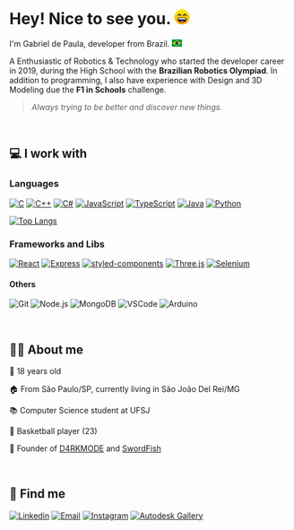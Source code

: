 # Hey! Nice to see you. ![Smile Face](./assets/animation.gif)

I'm Gabriel de Paula, developer from Brazil. ![Brazil Flag](./assets/brazil.png)

A Enthusiastic of Robotics & Technology who started the developer career in 2019, during the High School with the **Brazilian Robotics Olympiad**. In addition to programming, I also have experience with Design and 3D Modeling due the **F1 in Schools** challenge.

> *Always trying to be better and discover new things.*

&nbsp;

## 💻 I work with
  
### Languages

[![C](https://img.shields.io/badge/C-7f8b99?style=for-the-badge&logo=c&logoColor=white)](https://github.com/gabriel-dp?tab=repositories&language=C)
[![C++](https://img.shields.io/badge/C++-004482?style=for-the-badge&logo=cplusplus&logoColor=white)](https://github.com/gabriel-dp?tab=repositories&language=C%2B%2B)
[![C#](https://img.shields.io/badge/C%23-05930c?style=for-the-badge&logo=csharp&logoColor=white)](https://github.com/gabriel-dp?tab=repositories&language=C%23)
[![JavaScript](https://img.shields.io/badge/JavaScript-f7df1e?style=for-the-badge&logo=javascript&logoColor=black)](https://github.com/gabriel-dp?tab=repositories&language=JavaScript)
[![TypeScript](https://img.shields.io/badge/TypeScript-007ACC?style=for-the-badge&logo=typescript&logoColor=white)](https://github.com/gabriel-dp?tab=repositories&language=TypeScript)
[![Java](https://img.shields.io/badge/Java-ED8B00?style=for-the-badge&logo=openjdk&logoColor=white)](https://github.com/gabriel-dp?tab=repositories&language=Python)
[![Python](https://img.shields.io/badge/Python-3772a3?style=for-the-badge&logo=python&logoColor=ffd040)](https://github.com/gabriel-dp?tab=repositories&language=Python)

[![Top Langs](https://github-readme-stats.vercel.app/api/top-langs/?username=gabriel-dp&layout=compact&theme=github_dark&langs_count=6)](https://github.com/gabriel-dp?tab=repositories)

### Frameworks and Libs

[![React](https://img.shields.io/badge/React-61dbfb?style=for-the-badge&logo=react&logoColor=black)](https://github.com/gabriel-dp?tab=repositories&q=React)
[![Express](https://img.shields.io/badge/Express-303030?style=for-the-badge&logo=express&logoColor=white)](https://github.com/gabriel-dp?tab=repositories&q=Express)
[![styled-components](https://img.shields.io/badge/styled--components-DB7093?style=for-the-badge&logo=styled-components&logoColor=white)](https://github.com/gabriel-dp?tab=repositories&q=styled-components)
[![Three.js](https://img.shields.io/badge/Three.js-000000?style=for-the-badge&logo=three.js&logoColor=white)](https://github.com/gabriel-dp?tab=repositories&q=threejs)
[![Selenium](https://img.shields.io/badge/Selenium-43b02a?style=for-the-badge&logo=selenium&logoColor=white)](https://github.com/gabriel-dp?tab=repositories&q=selenium)

#### Others

![Git](https://img.shields.io/badge/Git-de4c36?style=for-the-badge&logo=git&logoColor=white)
![Node.js](https://img.shields.io/badge/Node.js-3c873a?style=for-the-badge&logo=node.js&logoColor=white)
![MongoDB](https://img.shields.io/badge/MongoDB-589636?style=for-the-badge&logo=mongodb&logoColor=white)
![VSCode](https://img.shields.io/badge/VSCODE-0078d7?style=for-the-badge&logo=visualstudiocode&logoColor=white)
![Arduino](https://img.shields.io/badge/Arduino-00979C?style=for-the-badge&logo=arduino&logoColor=white)

&nbsp;

## 🙋‍♂️ About me

👶 18 years old

🏠 From São Paulo/SP, currently living in São João Del Rei/MG

📚 Computer Science student at UFSJ

🏀 Basketball player (23)

🤖 Founder of [D4RKMODE](https://github.com/D4RKMODE) and [SwordFish](https://www.instagram.com/swordfish.vca/)

&nbsp;

## 🔎 Find me

[![Linkedin](https://img.shields.io/badge/Linkedin-0e76a8?style=for-the-badge&logo=linkedin&logoColor=white)](https://www.linkedin.com/in/gabriel-de-paula-meira/)
[![Email](https://img.shields.io/badge/-Email-C33027?style=for-the-badge&logo=Gmail&logoColor=white)](mailto:gabriel.meira.2004@gmail.com)
[![Instagram](https://img.shields.io/badge/Instagram-E4405F?style=for-the-badge&logo=instagram&logoColor=white)](https://www.instagram.com/gabs_dp_/)
[![Autodesk Gallery](https://img.shields.io/badge/Autodesk%20Gallery-succes?style=for-the-badge&logo=Autodesk&logoColor=white)](https://gallery.autodesk.com/users/3WM6R3R9PCV8)
